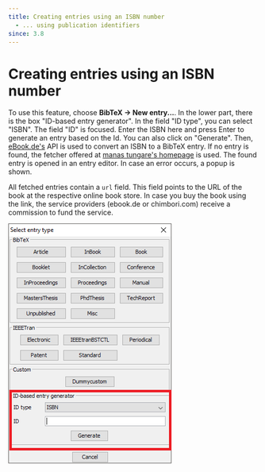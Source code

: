 ```yaml
---
title: Creating entries using an ISBN number
  - ... using publication identifiers
since: 3.8
---
```


# Creating entries using an ISBN number

To use this feature, choose **BibTeX → New entry...**. In the lower part, there is the box "ID-based entry generator". In the field "ID type", you can select "ISBN". The field "ID" is focused. Enter the ISBN here and press Enter to generate an entry based on the Id. You can also click on "Generate". Then, [eBook.de's](http://www.ebook.de/) API is used to convert an ISBN to a BibTeX entry. If no entry is found, the fetcher offered at [manas tungare's homepage](https://manas.tungare.name/software/isbn-to-bibtex) is used. The found entry is opened in an entry editor. In case an error occurs, a popup is shown.

All fetched entries contain a `url` field. This field points to the URL of the book at the respective online book store. In case you buy the book using the link, the service providers \(ebook.de or chimbori.com\) receive a commission to fund the service.

![Screenshot of new entry dialog](../../.gitbook/assets/newentrychoosetype-idgeneratorhighlighted-isbn.png)

